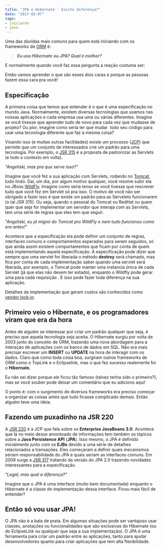 ```yaml
---
title: "JPA e Hibernate - Existe diferença?"
date: "2017-03-07"
tags: 
- iniciante
- java
---
```


Uma das dúvidas mais comuns para quem está iniciando com os frameworks de [ORM](http://www.devmedia.com.br/orm-object-relational-mapper/19056) é:

> _**Eu uso Hibernate ou JPA? Qual é melhor?**_

E normalmente quando você faz essa pergunta a reação costuma ser:

<ImagePoster caption="Mulher fazendo cara de decepção" :src="require('@/assets/img/roll_eyes.gif')" />

Então vamos aprender o que são esses dois caras e porque as pessoas fazem essa cara pra você!

## Especificação

A primeira coisa que temos que entender é o que é uma especificação no mundo Java. Normalmente, existem diversas tecnologias que usamos nas nossas aplicações e cada empresa usa uma ou várias diferentes. Imagine se você tivesse que aprender tudo de novo para cada vez que mudasse de projeto? Ou pior, imagine como seria ter que mudar  todo seu código para usar uma tecnologia diferente que faz a mesma coisa?

Visando isso (e muitas outras facilidades) existe um processo ([JCP](https://www.jcp.org/en/home/index)) que permite que um conjunto de interessados crie um padrão para uma tecnologia. Por exemplo, o [JSR 315](https://www.jcp.org/en/jsr/detail?id=315) é a proposta de padronizar as Servlets (e todo o contexto em volta).

_"Angeliski, mas pra que serve isso?"_

Imagine que você fez a sua aplicação com Servlets, rodando no [Tomcat](http://tomcat.apache.org/), tudo lindo. Dai, um dia, por algum motivo qualquer, você resolve subir ela no JBoss [WildFly](http://wildfly.org/). Imagine como seria tenso se você tivesse que rescrever tudo que você fez em Servlet só pra isso. O motivo de você não ser obrigado a fazer isso é que existe um padrão para as Servelets funcionarem (o tal JSR 315). Ou seja, quando o pessoal do Tomcat ou RedHat ou quem quer que seja for implementar um servidor que interaja com as Servlets, tem uma série de regras que eles tem que seguir.

_"Angeliski, eu já migrei do Tomcat pro WildFly e nem tudo funcionou como era antes!"_

Acontece que a especificação ela pode definir um conjunto de regras, interfaces comuns e comportamentos esperados para serem seguidos, só que ainda assim existem comportamentos que ficam por conta de quem está implementando aquela especificação. A especificação pode dizer que sempre que uma servlet for liberada o método **destroy** será chamado, mas fica por conta de cada implementação saber quando uma servlet será liberada, por exemplo, o Tomcat pode manter uma instancia única de cada Servlet (já que elas não devem ter estado), enquanto o Wildfly pode gerar uma para cada requisição . E isso pode fazer toda diferença na sua aplicação.

Detalhes da implementação que geram custos são conhecidos como [vendor lock-in](http://tsdn.tecnospeed.com.br/molhoespecial/post/o-que-e-vendor-lock-in-e-por-que-voce-precisa-saber).

## Primeiro veio o Hibernate, e os programadores viram que era da hora

Antes de alguém se interessar por criar um padrão qualquer que seja, é preciso que aquela tecnologia seja aceita. O Hibernate surgiu por volta de 2003 junto do conceito de ORM, trazendo uma nova abordagem para a interação de aplicações com os banco de dados em SQL. Não era mais precisar escrever um **INSERT** ou **UPDATE** na hora de interagir com os dados. Claro que como toda coisa boa, surgiram outros frameworks de ORM como o TopLink e o Eclipselink, mas o que fez sucesso realemente foi o **Hibernate.**

Eu não sei dizer porque ele ficou tão famoso (talvez tenha sido o primeiro?), mas se você souber pode deixar um comentário que eu adiciono aqui!

O ponto é: com o surgimento de diversos frameworks era preciso começar a organizar as coisas antes que tudo ficasse complicado demais. Então alguém teve uma ideia.

## Fazendo um puxadinho na JSR 220

A [JSR 220](https://jcp.org/en/jsr/detail?id=220) é a JCP que fala sobre os **Enterprise JavaBeans 3.0**. Acontece que lá no meio desse amontoado de informações tem também os tópicos sobre a **Java Persistence API** (**JPA**). Isso mesmo, o JPA é definido inicialmente junto com os **EJBs** devido a uma série de detalhes relacionados a transações. Eles começaram a definir quais mecanismos seriam responsabilidade do JPA e quais seriam as interfaces comuns. Em 2009 surge a [JSR 317](https://jcp.org/en/jsr/detail?id=317) tratando da versão do JPA 2.0 trazendo novidades interessantes para a especificação.

_"Legal, mas qual a diferença?"_

Imagine que o JPA é uma interface (muito bem documentada) enquanto o Hibernate é a classe de implementação dessa interface. Ficou mais fácil de entender?

## Então só vou usar JPA!

<ImagePoster caption="Yoda lhe dizendo que você vai falhar" :src="require('@/assets/img/yoda_you_fail.gif')" />

O JPA não é a bala de prata. Em algumas situações pode ser vantajoso usar classes, anotações ou funcionalidades que são exclusivas do Hibernate (ou do EclipseLink ou qualquer que seja a sua implementação). O JPA é uma ferramenta para criar um padrão entre as aplicações, tanto para ajudar desenvolvedores quanto para criar aplicações que tem alta flexibilidade.

<Signature />
